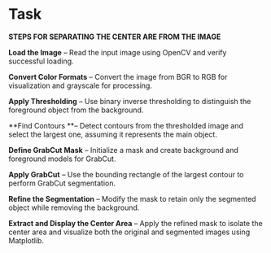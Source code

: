 # Task

**STEPS FOR SEPARATING THE CENTER ARE FROM THE IMAGE**


**Load the Image** – Read the input image using OpenCV and verify successful loading.

**Convert Color Formats** – Convert the image from BGR to RGB for visualization and grayscale for processing.

**Apply Thresholding** – Use binary inverse thresholding to distinguish the foreground object from the background.

**Find Contours **– Detect contours from the thresholded image and select the largest one, assuming it represents the main object.

**Define GrabCut Mask** – Initialize a mask and create background and foreground models for GrabCut.

**Apply GrabCut** – Use the bounding rectangle of the largest contour to perform GrabCut segmentation.

**Refine the Segmentation** – Modify the mask to retain only the segmented object while removing the background.

**Extract and Display the Center Area** – Apply the refined mask to isolate the center area and visualize both the original and segmented images using Matplotlib.
